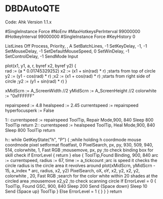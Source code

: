 # DBDAutoQTE


Code:
Ahk Version 1.1.x



#SingleInstance Force
#NoEnv
#MaxHotkeysPerInterval 99000000
#HotkeyInterval 99000000
#SingleInstance Force
#KeyHistory 0


ListLines Off
Process, Priority, , A
SetBatchLines, -1
SetKeyDelay, -1, -1
SetMouseDelay, -1
SetDefaultMouseSpeed, 0
SetWinDelay, -1
SetControlDelay, -1
SendMode Input

plot(x1, y1, a, r, byref x2, byref y2) {    
rad := (a * 0.01745329252)
x2 := (x1 + sin(rad) * r) ;starts from top of circle
y2 := (y1 - cos(rad) * r) 
;x2 := (x1 + cos(rad) * r) ;starts from right side of circle
;y2 := (y1 + sin(rad) * r)
}

xMidScrn :=  A_ScreenWidth //2
yMidScrn :=  A_ScreenHeight //2
colorwhite := "0xFFFFFF"

repairspeed := 4.8
healspeed := 2.45
currentspeed := repairspeed
hyperfocusperk := False

1::
currentspeed := repairspeed
ToolTip, Repair Mode,900, 840
Sleep 800
ToolTip
return
2::
currentspeed := healspeed
ToolTip, Heal Mode,900, 840
Sleep 800
ToolTip
return

h::
while GetKeyState("h", "P") { ;while holding h
	coordmode mouse
	coordmode pixel
	setformat floatfast, 0
	PixelSearch, px, py, 930, 509, 940, 514, colorwhite, 1, Fast RGB
	;mousemove, px, py ;to check binding box for skill check
	if ErrorLevel
	{
		return
	}
	else
	{
	ToolTip,Found Binding, 900, 840
	arc := currentspeed, radius := 67, time := a_tickcount ;arc is speed it checks the circle radius is the circle area it revolves around
	plot(xMidScrn, yMidScrn - 15, a_index * arc, radius, x2, y2)
	PixelSearch, oX, oY, x2, y2, x2, y2, colorwhite , 20, Fast RGB ;search for the color white within 20 shades at the circled area
	;mousemove x2,y2 ;to check scanning circle
	If ErrorLevel = 0
	{
	ToolTip, Found GSC,  900, 840
	Sleep 200
	Send {Space down}
	Sleep 10
	Send {Space up}
	ToolTip
	}
	Else ErrorLevel = 1
	{
	}
	}
}
return
